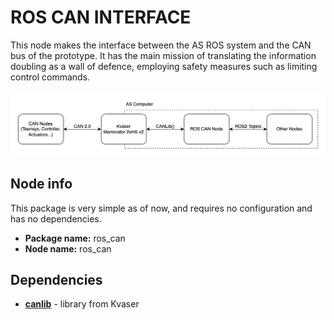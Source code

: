 # ROS CAN INTERFACE

This node makes the interface between the AS ROS system and the CAN bus of the prototype. 
It has the main mission of translating the information doubling as a wall of defence, employing safety measures such as limiting control commands.

<p align="center">
  <img src="../../docs/diagrams/ros_can/roscan.drawio.png" alt="Description"/>
</p>


## Node info

This package is very simple as of now, and requires no configuration and has no dependencies.

- **Package name:** ros_can
- **Node name:** ros_can

## Dependencies

- **[canlib](https://kvaser.com/canlib-webhelp/)** - library from Kvaser